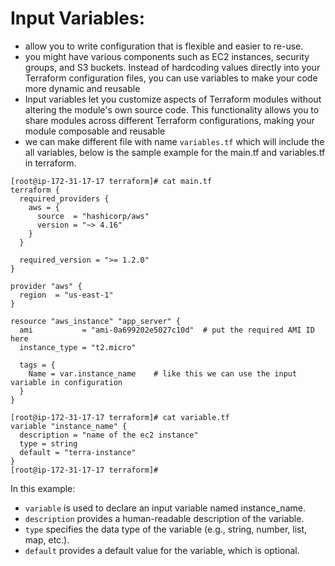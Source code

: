 # Input Variables:

- allow you to write configuration that is flexible and easier to re-use.
- you might have various components such as EC2 instances, security groups, and S3 buckets. Instead of hardcoding values directly into your
  Terraform configuration files, you can use variables to make your code more dynamic and reusable
- Input variables let you customize aspects of Terraform modules without altering the module's own source code.
  This functionality allows you to share modules across different Terraform configurations, making your module composable and reusable
- we can make different file with name ```variables.tf``` which will include the all variables,
  below is the sample example for the main.tf and variables.tf in terraform.

```
[root@ip-172-31-17-17 terraform]# cat main.tf 
terraform {
  required_providers {
    aws = {
      source  = "hashicorp/aws"
      version = "~> 4.16"
    }
  }

  required_version = ">= 1.2.0"
}

provider "aws" {
  region  = "us-east-1"
}

resource "aws_instance" "app_server" {
  ami           = "ami-0a699202e5027c10d"  # put the required AMI ID here
  instance_type = "t2.micro"

  tags = {
    Name = var.instance_name    # like this we can use the input variable in configuration
  }
}
```
```
[root@ip-172-31-17-17 terraform]# cat variable.tf 
variable "instance_name" {
  description = "name of the ec2 instance"
  type = string
  default = "terra-instance"
}
[root@ip-172-31-17-17 terraform]# 
```

In this example:

- ```variable``` is used to declare an input variable named instance_name.
- ```description``` provides a human-readable description of the variable.
- ```type``` specifies the data type of the variable (e.g., string, number, list, map, etc.).
- ```default``` provides a default value for the variable, which is optional.
